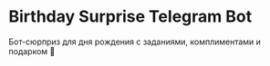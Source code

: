 # Birthday Surprise Telegram Bot
Бот-сюрприз для дня рождения с заданиями, комплиментами и подарком 🎁